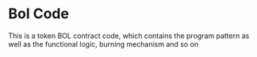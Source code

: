 # Bol Code
This is a token BOL contract code, which contains the program pattern as well as the functional logic, burning mechanism and so on
